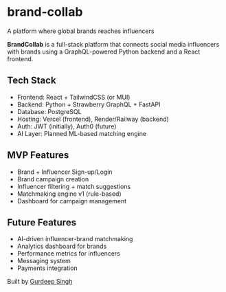 # brand-collab
A platform where global brands reaches influencers

**BrandCollab** is a full-stack platform that connects social media influencers with brands using a GraphQL-powered Python backend and a React frontend.

## Tech Stack

- Frontend: React + TailwindCSS (or MUI)
- Backend: Python + Strawberry GraphQL + FastAPI
- Database: PostgreSQL
- Hosting: Vercel (frontend), Render/Railway (backend)
- Auth: JWT (initially), Auth0 (future)
- AI Layer: Planned ML-based matching engine

## MVP Features

- Brand + Influencer Sign-up/Login
- Brand campaign creation
- Influencer filtering + match suggestions
- Matchmaking engine v1 (rule-based)
- Dashboard for campaign management

## Future Features

- AI-driven influencer-brand matchmaking
- Analytics dashboard for brands
- Performance metrics for influencers
- Messaging system
- Payments integration

Built by [Gurdeep Singh](https://github.com/gurdeepsingh991)
